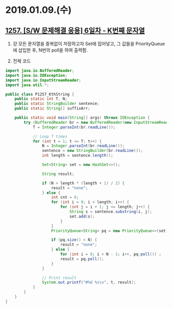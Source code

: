 # 2019.01.09.(수)
## [1257. [S/W 문제해결 응용] 6일차 - K번째 문자열](https://swexpertacademy.com/main/code/problem/problemDetail.do?contestProbId=AV18GHd6IskCFAZN&categoryId=AV18GHd6IskCFAZN&categoryType=CODE#none)

1. 걍 모든 문자열을 중복없이 저장하고자 Set에 집어넣고, 그 값들을 PriorityQueue에 삽입한 후, N번의 poll을 하여 출력함.

2. 전체 코드

```java
import java.io.BufferedReader;
import java.io.IOException;
import java.io.InputStreamReader;
import java.util.*;

public class P1257_KthString {
    public static int T, N;
    public static StringBuilder sentence;
    public static String[] suffixArr;

    public static void main(String[] args) throws IOException {
        try (BufferedReader br = new BufferedReader(new InputStreamReader(System.in))) {
            T = Integer.parseInt(br.readLine());

            // Loop T times
            for (int t = 1; t <= T; t++) {
                N = Integer.parseInt(br.readLine());
                sentence = new StringBuilder(br.readLine());
                int length = sentence.length();

                Set<String> set = new HashSet<>();

                String result;

                if (N > length * (length + 1) / 2) {
                    result = "none";
                } else {
                    int cnt = 0;
                    for (int i = 0; i < length; i++) {
                        for (int j = i + 1; j <= length; j++) {
                            String s = sentence.substring(i, j);
                            set.add(s);
                        }
                    }
                    PriorityQueue<String> pq = new PriorityQueue<>(set);

                    if (pq.size() < N) {
                        result = "none";
                    } else {
                        for (int i = 0; i < N - 1; i++, pq.poll()) ;
                        result = pq.poll();
                    }
                }

                // Print result
                System.out.printf("#%d %s\n", t, result);
            }
        }
    }
}
```